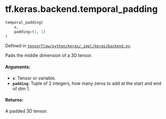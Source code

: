 <div itemscope itemtype="http://developers.google.com/ReferenceObject">
<meta itemprop="name" content="tf.keras.backend.temporal_padding" />
</div>

# tf.keras.backend.temporal_padding

``` python
temporal_padding(
    x,
    padding=(1, 1)
)
```



Defined in [`tensorflow/python/keras/_impl/keras/backend.py`](https://www.tensorflow.org/code/tensorflow/python/keras/_impl/keras/backend.py).

Pads the middle dimension of a 3D tensor.

#### Arguments:

* <b>`x`</b>: Tensor or variable.
* <b>`padding`</b>: Tuple of 2 integers, how many zeros to
        add at the start and end of dim 1.


#### Returns:

A padded 3D tensor.